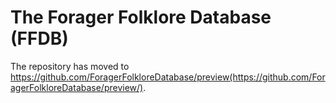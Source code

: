 <a name="readme-top"></a>
# The Forager Folklore Database (FFDB) 


The repository has moved to https://github.com/ForagerFolkloreDatabase/preview(https://github.com/ForagerFolkloreDatabase/preview/).
